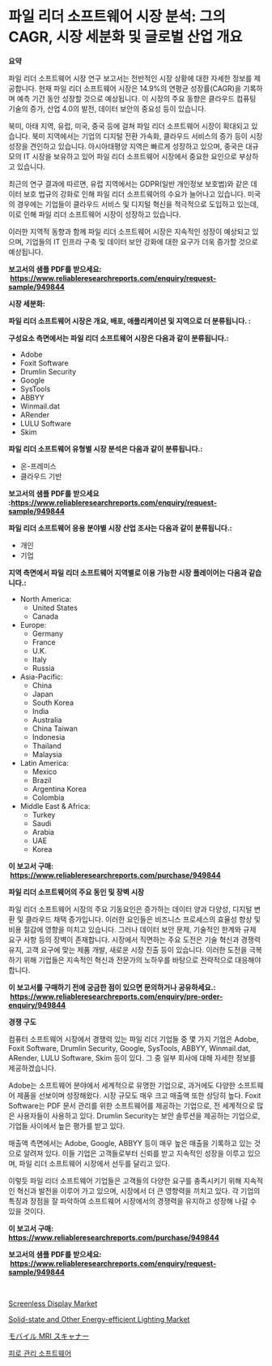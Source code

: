 <p><h1>파일 리더 소프트웨어 시장 분석: 그의 CAGR, 시장 세분화 및 글로벌 산업 개요</h1></p><p><strong>요약</strong></p>
<p><p>파일 리더 소프트웨어 시장 연구 보고서는 전반적인 시장 상황에 대한 자세한 정보를 제공합니다. 현재 파일 리더 소프트웨어 시장은 14.9%의 연평균 성장률(CAGR)을 기록하며 예측 기간 동안 성장할 것으로 예상됩니다. 이 시장의 주요 동향은 클라우드 컴퓨팅 기술의 증가, 산업 4.0의 발전, 데이터 보안의 중요성 등이 있습니다.</p><p>북미, 아태 지역, 유럽, 미국, 중국 등에 걸쳐 파일 리더 소프트웨어 시장이 확대되고 있습니다. 북미 지역에서는 기업의 디지털 전환 가속화, 클라우드 서비스의 증가 등이 시장 성장을 견인하고 있습니다. 아시아태평양 지역은 빠르게 성장하고 있으며, 중국은 대규모의 IT 시장을 보유하고 있어 파일 리더 소프트웨어 시장에서 중요한 요인으로 부상하고 있습니다.</p><p>최근의 연구 결과에 따르면, 유럽 지역에서는 GDPR(일반 개인정보 보호법)와 같은 데이터 보호 법규의 강화로 인해 파일 리더 소프트웨어의 수요가 늘어나고 있습니다. 미국의 경우에는 기업들이 클라우드 서비스 및 디지털 혁신을 적극적으로 도입하고 있는데, 이로 인해 파일 리더 소프트웨어 시장이 성장하고 있습니다.</p><p>이러한 지역적 동향과 함께 파일 리더 소프트웨어 시장은 지속적인 성장이 예상되고 있으며, 기업들의 IT 인프라 구축 및 데이터 보안 강화에 대한 요구가 더욱 증가할 것으로 예상됩니다.</p></p>
<p><strong>보고서의 샘플 PDF를 받으세요: &nbsp;<a href="https://www.reliableresearchreports.com/enquiry/request-sample/949844">https://www.reliableresearchreports.com/enquiry/request-sample/949844</a></strong></p>
<p><strong>시장 세분화:</strong></p>
<p><strong> 파일 리더 소프트웨어 시장은 개요, 배포, 애플리케이션 및 지역으로 더 분류됩니다. :</strong></p>
<p><strong>구성요소 측면에서는 파일 리더 소프트웨어 시장은 다음과 같이 분류됩니다.:</strong></p>
<p><ul><li>Adobe</li><li>Foxit Software</li><li>Drumlin Security</li><li>Google</li><li>SysTools</li><li>ABBYY</li><li>Winmail.dat</li><li>ARender</li><li>LULU Software</li><li>Skim</li></ul></p>
<p><strong> 파일 리더 소프트웨어 유형별 시장 분석은 다음과 같이 분류됩니다.:</strong></p>
<p><ul><li>온-프레미스</li><li>클라우드 기반</li></ul></p>
<p><strong>보고서의 샘플 PDF를 받으세요 :<a href="https://www.reliableresearchreports.com/enquiry/request-sample/949844">https://www.reliableresearchreports.com/enquiry/request-sample/949844</a></strong></p>
<p><strong> 파일 리더 소프트웨어 응용 분야별 시장 산업 조사는 다음과 같이 분류됩니다.:</strong></p>
<p><ul><li>개인</li><li>기업</li></ul></p>
<p><strong>지역 측면에서 파일 리더 소프트웨어 지역별로 이용 가능한 시장 플레이어는 다음과 같습니다.:</strong></p>
<p><ul>
    <li>
        North America:
        <ul>
            <li>United States</li>
            <li>Canada</li>
        </ul>
    </li>
    <li>
        Europe:
        <ul>
            <li>Germany</li>
            <li>France</li>
            <li>U.K.</li>
            <li>Italy</li>
            <li>Russia</li>
        </ul>
    </li>
    <li>
        Asia-Pacific:
        <ul>
            <li>China</li>
            <li>Japan</li>
            <li>South Korea</li>
            <li>India</li>
            <li>Australia</li>
            <li>China Taiwan</li>
            <li>Indonesia</li>
            <li>Thailand</li>
            <li>Malaysia</li>
        </ul>
    </li>
    <li>
        Latin America:
        <ul>
            <li>Mexico</li>
            <li>Brazil</li>
            <li>Argentina Korea</li>
            <li>Colombia</li>
        </ul>
    </li>
    <li>
        Middle East & Africa:
        <ul>
            <li>Turkey</li>
            <li>Saudi</li>
            <li>Arabia</li>
            <li>UAE</li>
            <li>Korea</li>
        </ul>
    </li>
    </ul></p>
<p><strong>이 보고서 구매: &nbsp;<a href="https://www.reliableresearchreports.com/purchase/949844">https://www.reliableresearchreports.com/purchase/949844</a></strong></p>
<p><strong>파일 리더 소프트웨어의 주요 동인 및 장벽 시장</strong></p>
<p><p>파일 리더 소프트웨어 시장의 주요 기동요인은 증가하는 데이터 양과 다양성, 디지털 변환 및 클라우드 채택 증가입니다. 이러한 요인들은 비즈니스 프로세스의 효율성 향상 및 비용 절감에 영향을 미치고 있습니다. 그러나 데이터 보안 문제, 기술적인 한계와 규제 요구 사항 등의 장벽이 존재합니다. 시장에서 직면하는 주요 도전은 기술 혁신과 경쟁력 유지, 고객 요구에 맞는 제품 개발, 새로운 시장 진출 등이 있습니다. 이러한 도전을 극복하기 위해 기업들은 지속적인 혁신과 전문가의 노하우를 바탕으로 전략적으로 대응해야 합니다.</p></p>
<p><strong>이 보고서를 구매하기 전에 궁금한 점이 있으면 문의하거나 공유하세요.: &nbsp;<a href="https://www.reliableresearchreports.com/enquiry/pre-order-enquiry/949844">https://www.reliableresearchreports.com/enquiry/pre-order-enquiry/949844</a></strong></p>
<p><strong>경쟁 구도</strong></p>
<p><p>컴퓨터 소프트웨어 시장에서 경쟁력 있는 파일 리더 기업들 중 몇 가지 기업은 Adobe, Foxit Software, Drumlin Security, Google, SysTools, ABBYY, Winmail.dat, ARender, LULU Software, Skim 등이 있다. 그 중 일부 회사에 대해 자세한 정보를 제공하겠습니다.</p><p>Adobe는 소프트웨어 분야에서 세계적으로 유명한 기업으로, 과거에도 다양한 소프트웨어 제품을 선보이며 성장해왔다. 시장 규모도 매우 크고 매출액 또한 상당히 높다. Foxit Software는 PDF 문서 관리를 위한 소프트웨어를 제공하는 기업으로, 전 세계적으로 많은 사용자들이 사용하고 있다. Drumlin Security는 보안 솔루션을 제공하는 기업으로, 기업들 사이에서 높은 평가를 받고 있다.</p><p>매출액 측면에서는 Adobe, Google, ABBYY 등이 매우 높은 매출을 기록하고 있는 것으로 알려져 있다. 이들 기업은 고객들로부터 신뢰를 받고 지속적인 성장을 이루고 있으며, 파일 리더 소프트웨어 시장에서 선두를 달리고 있다.</p><p>이렇듯 파일 리더 소프트웨어 기업들은 고객들의 다양한 요구를 충족시키기 위해 지속적인 혁신과 발전을 이루어 가고 있으며, 시장에서 더 큰 영향력을 끼치고 있다. 각 기업의 특징과 장점을 잘 파악하여 소프트웨어 시장에서의 경쟁력을 유지하고 성장해 나갈 수 있을 것이다.</p></p>
<p><strong>이 보고서 구매: &nbsp; <a href="https://www.reliableresearchreports.com/purchase/949844">https://www.reliableresearchreports.com/purchase/949844</a></strong></p>
<p><strong>보고서의 샘플 PDF를 받으세요: &nbsp;<a href="https://www.reliableresearchreports.com/enquiry/request-sample/949844">https://www.reliableresearchreports.com/enquiry/request-sample/949844</a></strong><strong></strong></p>
<p>&nbsp;</p>
<p><p><a href="https://github.com/gulaimolin/Market-Research-Report-List-3/blob/main/screenless-display-market.md">Screenless Display Market</a></p><p><a href="https://github.com/RoccoManning/Market-Research-Report-List-4/blob/main/solid-state-and-other-energy-efficient-lighting-market.md">Solid-state and Other Energy-efficient Lighting Market</a></p><p><a href="https://medium.com/@lindakreitz2023/%E3%83%A2%E3%83%90%E3%82%A4%E3%83%ABmri%E3%82%B9%E3%82%AD%E3%83%A3%E3%83%8A%E3%83%BC%E3%81%AE%E5%B8%82%E5%A0%B4%E5%88%86%E6%9E%90%E3%81%A82024%E5%B9%B4%E3%81%8B%E3%82%892031%E5%B9%B4%E3%81%BE%E3%81%A7%E3%81%AE%E6%9C%9F%E9%96%93%E3%81%AE%E3%82%B5%E3%82%A4%E3%82%BA%E3%81%AE%E4%BA%88%E6%B8%AC-82e6003818b5">モバイル MRI スキャナー</a></p><p><a href="https://github.com/bvubpqd5241630/Market-Research-Report-List-1/blob/main/80237909391.md">피로 관리 소프트웨어</a></p></p>